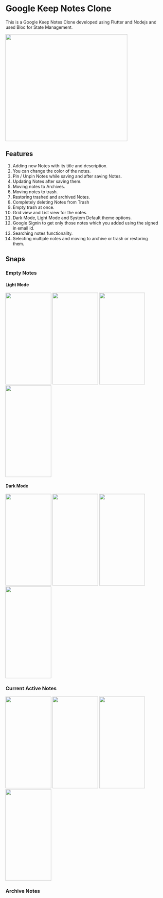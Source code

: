 # Google Keep Notes Clone
This is a Google Keep Notes Clone developed using Flutter and Nodejs and used Bloc for State Management.

<image src="https://github.com/Priyanshu078/google_keep_notes_clone/assets/66347715/748bd2e0-ee45-49f3-8dbf-b346c2b86548"  width="400" height="350" >

## Features

  1. Adding new Notes with its title and description.
  2. You can change the color of the notes.
  3. Pin / Unpin Notes while saving and after saving Notes.
  4. Updating Notes after saving them.
  5. Moving notes to Archives.
  6. Moving notes to trash.
  7. Restoring trashed and archived Notes.
  8. Completely deleting Notes from Trash
  9. Empty trash at once.
  10. Grid view and List view for the notes.
  11. Dark Mode, Light Mode and System Default theme options.
  12. Google Signin to get only those notes which you added using the signed in email id.
  13. Searching notes functionality.
  14. Selecting multiple notes and moving to archive or trash or restoring them.

## Snaps

### Empty Notes
   #### Light Mode
  <image src="https://github.com/Priyanshu078/google_keep_notes_clone/assets/66347715/1365a234-288a-471d-8921-0d185e522fea"  width="150" height="300" >
  <image src="https://github.com/Priyanshu078/google_keep_notes_clone/assets/66347715/901a0b91-90c6-439a-b102-8bbbc430d690"  width="150" height="300" >
  <image src="https://github.com/Priyanshu078/google_keep_notes_clone/assets/66347715/f8ebeeb5-2622-47a2-bb7b-191ef96c9d56"  width="150" height="300" >
  <image src="https://github.com/Priyanshu078/google_keep_notes_clone/assets/66347715/e9fc7a2d-e614-499d-b95a-a0c0abe1fdb9"  width="150" height="300" >

   #### Dark Mode
  <image src="https://github.com/Priyanshu078/google_keep_notes_clone/assets/66347715/289a47cb-673e-4d75-9cc6-b1762b1e639f"  width="150" height="300" >
  <image src="https://github.com/Priyanshu078/google_keep_notes_clone/assets/66347715/5ca03172-4de7-4620-a15c-18457a775cc5"  width="150" height="300" >
  <image src="https://github.com/Priyanshu078/google_keep_notes_clone/assets/66347715/a9aed818-bb42-444b-9368-f9d85724e8d2"  width="150" height="300" >
  <image src="https://github.com/Priyanshu078/google_keep_notes_clone/assets/66347715/73302b9d-f8e5-4101-81c7-4a0174da3b14"  width="150" height="300" >


### Current Active Notes
<image src="https://github.com/Priyanshu078/google_keep_notes_clone/assets/66347715/d866525e-5b21-41bd-b55d-1378013ca8c1"  width="150" height="300" >

<image src="https://github.com/Priyanshu078/google_keep_notes_clone/assets/66347715/bc2005c5-db9e-434e-826a-61e603f7f94c"  width="150" height="300" >

<image src="https://github.com/Priyanshu078/google_keep_notes_clone/assets/66347715/d61ce547-c1a9-4ef8-95f5-f1f4148c196f"  width="150" height="300" >

<image src="https://github.com/Priyanshu078/google_keep_notes_clone/assets/66347715/61328b01-0c7a-4ca2-824d-67fa4555b781"  width="150" height="300" >


### Archive Notes
